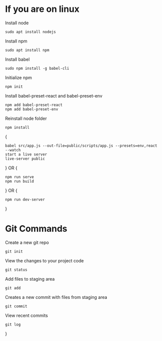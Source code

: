 # If you are on linux

Install node
    
    sudo apt install nodejs
    
Install npm
    
    sudo apt install npm

Install babel
    
    sudo npm install -g babel-cli

Initialize npm
    
    npm init

Install babel-preset-react and babel-preset-env
    
    npm add babel-preset-react
    npm add babel-preset-env

Reinstall node folder
    
    npm install

{

    babel src/app.js --out-file=public/scripts/app.js --presets=env,react --watch
    start a live server
    live-server public

} 
OR
{

    npm run serve
    npm run build 

}
OR
{

    npm run dev-server

}

# Git Commands

Create a new git repo

    git init 

View the changes to your project code

    git status

Add files to staging area

    git add

Creates a new commit with files from staging area

    git commit

View recent commits
    
    git log

}
